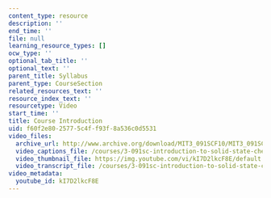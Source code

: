 ```yaml
---
content_type: resource
description: ''
end_time: ''
file: null
learning_resource_types: []
ocw_type: ''
optional_tab_title: ''
optional_text: ''
parent_title: Syllabus
parent_type: CourseSection
related_resources_text: ''
resource_index_text: ''
resourcetype: Video
start_time: ''
title: Course Introduction
uid: f60f2e80-2577-5c4f-f93f-8a536c0d5531
video_files:
  archive_url: http://www.archive.org/download/MIT3_091SCF10/MIT3_091SCF10_intro_300k.mp4
  video_captions_file: /courses/3-091sc-introduction-to-solid-state-chemistry-fall-2010/c54715112ef3554fa6eb3c35f573005a_kI7D2lkcF8E.vtt
  video_thumbnail_file: https://img.youtube.com/vi/kI7D2lkcF8E/default.jpg
  video_transcript_file: /courses/3-091sc-introduction-to-solid-state-chemistry-fall-2010/cc98cb95786a47ddd7e702cbab169eae_kI7D2lkcF8E.pdf
video_metadata:
  youtube_id: kI7D2lkcF8E
---
```

